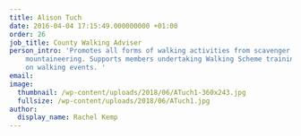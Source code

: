```yaml
---
title: Alison Tuch
date: 2016-04-04 17:15:49.000000000 +01:00
order: 26
job_title: County Walking Adviser
person_intro: 'Promotes all forms of walking activities from scavenger hunts to
    mountaineering. Supports members undertaking Walking Scheme training and advises
    on walking events. '
email:
image:
  thumbnail: /wp-content/uploads/2018/06/ATuch1-360x243.jpg
  fullsize: /wp-content/uploads/2018/06/ATuch1.jpg
author:
  display_name: Rachel Kemp
---
```


